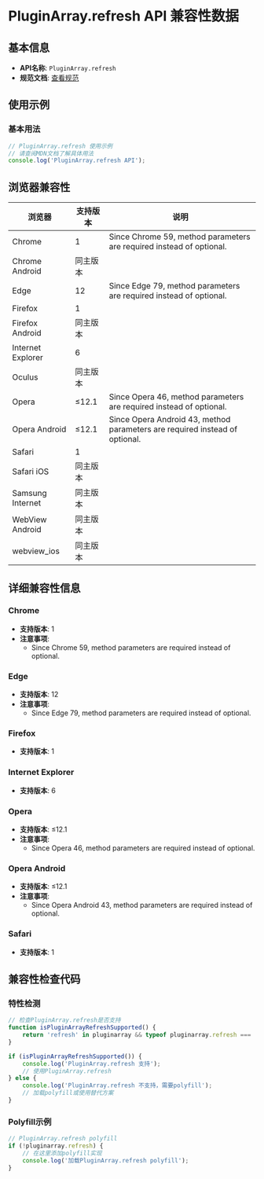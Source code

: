 # PluginArray.refresh API 兼容性数据

## 基本信息

- **API名称**: `PluginArray.refresh`
- **规范文档**: [查看规范](https://html.spec.whatwg.org/multipage/system-state.html#dom-pluginarray-refresh)

## 使用示例

### 基本用法

```javascript
// PluginArray.refresh 使用示例
// 请查阅MDN文档了解具体用法
console.log('PluginArray.refresh API');
```

## 浏览器兼容性

| 浏览器 | 支持版本 | 说明 |
|--------|----------|------|
| Chrome | 1 | Since Chrome 59, method parameters are required instead of optional. |
| Chrome Android | 同主版本 |  |
| Edge | 12 | Since Edge 79, method parameters are required instead of optional. |
| Firefox | 1 |  |
| Firefox Android | 同主版本 |  |
| Internet Explorer | 6 |  |
| Oculus | 同主版本 |  |
| Opera | ≤12.1 | Since Opera 46, method parameters are required instead of optional. |
| Opera Android | ≤12.1 | Since Opera Android 43, method parameters are required instead of optional. |
| Safari | 1 |  |
| Safari iOS | 同主版本 |  |
| Samsung Internet | 同主版本 |  |
| WebView Android | 同主版本 |  |
| webview_ios | 同主版本 |  |

## 详细兼容性信息

### Chrome

- **支持版本**: 1
- **注意事项**:
  - Since Chrome 59, method parameters are required instead of optional.

### Edge

- **支持版本**: 12
- **注意事项**:
  - Since Edge 79, method parameters are required instead of optional.

### Firefox

- **支持版本**: 1

### Internet Explorer

- **支持版本**: 6

### Opera

- **支持版本**: ≤12.1
- **注意事项**:
  - Since Opera 46, method parameters are required instead of optional.

### Opera Android

- **支持版本**: ≤12.1
- **注意事项**:
  - Since Opera Android 43, method parameters are required instead of optional.

### Safari

- **支持版本**: 1

## 兼容性检查代码

### 特性检测

```javascript
// 检查PluginArray.refresh是否支持
function isPluginArrayRefreshSupported() {
    return 'refresh' in pluginarray && typeof pluginarray.refresh === 'function';
}

if (isPluginArrayRefreshSupported()) {
    console.log('PluginArray.refresh 支持');
    // 使用PluginArray.refresh
} else {
    console.log('PluginArray.refresh 不支持，需要polyfill');
    // 加载polyfill或使用替代方案
}
```

### Polyfill示例

```javascript
// PluginArray.refresh polyfill
if (!pluginarray.refresh) {
    // 在这里添加polyfill实现
    console.log('加载PluginArray.refresh polyfill');
}
```

